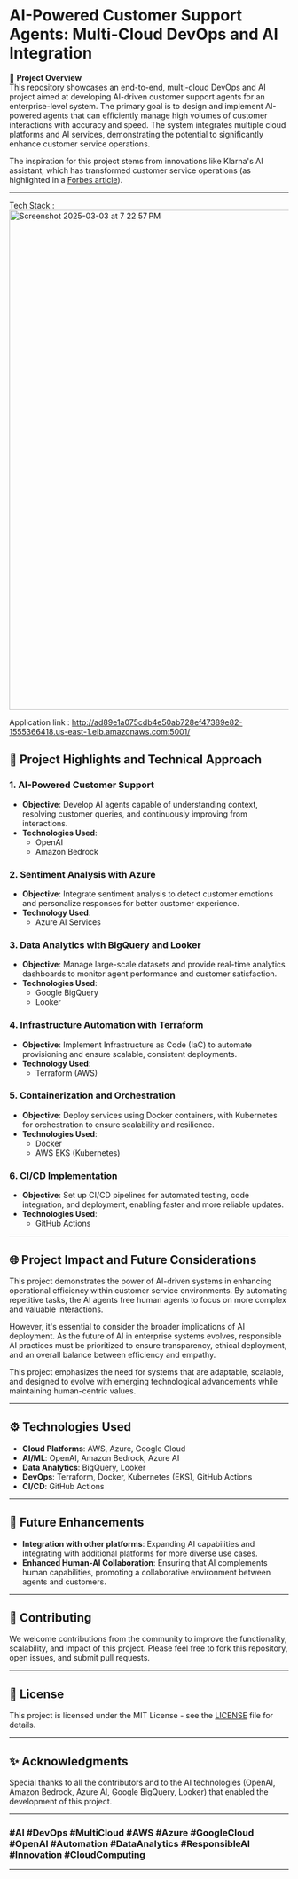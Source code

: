 # AI-Powered Customer Support Agents: Multi-Cloud DevOps and AI Integration

🚀 **Project Overview**  
This repository showcases an end-to-end, multi-cloud DevOps and AI project aimed at developing AI-driven customer support agents for an enterprise-level system. The primary goal is to design and implement AI-powered agents that can efficiently manage high volumes of customer interactions with accuracy and speed. The system integrates multiple cloud platforms and AI services, demonstrating the potential to significantly enhance customer service operations.

The inspiration for this project stems from innovations like Klarna's AI assistant, which has transformed customer service operations (as highlighted in a [Forbes article](https://www.forbes.com)).

---

Tech Stack : <img width="901" alt="Screenshot 2025-03-03 at 7 22 57 PM" src="https://github.com/user-attachments/assets/2f9d8936-62e9-4d78-ad8c-bc778d04cd38" />

Application link : http://ad89e1a075cdb4e50ab728ef47389e82-1555366418.us-east-1.elb.amazonaws.com:5001/

## 🚀 **Project Highlights and Technical Approach**

### 1. **AI-Powered Customer Support**
   - **Objective**: Develop AI agents capable of understanding context, resolving customer queries, and continuously improving from interactions.
   - **Technologies Used**:  
     - OpenAI  
     - Amazon Bedrock

### 2. **Sentiment Analysis with Azure**
   - **Objective**: Integrate sentiment analysis to detect customer emotions and personalize responses for better customer experience.
   - **Technology Used**:  
     - Azure AI Services

### 3. **Data Analytics with BigQuery and Looker**
   - **Objective**: Manage large-scale datasets and provide real-time analytics dashboards to monitor agent performance and customer satisfaction.
   - **Technologies Used**:  
     - Google BigQuery  
     - Looker

### 4. **Infrastructure Automation with Terraform**
   - **Objective**: Implement Infrastructure as Code (IaC) to automate provisioning and ensure scalable, consistent deployments.
   - **Technology Used**:  
     - Terraform (AWS)

### 5. **Containerization and Orchestration**
   - **Objective**: Deploy services using Docker containers, with Kubernetes for orchestration to ensure scalability and resilience.
   - **Technologies Used**:  
     - Docker  
     - AWS EKS (Kubernetes)

### 6. **CI/CD Implementation**
   - **Objective**: Set up CI/CD pipelines for automated testing, code integration, and deployment, enabling faster and more reliable updates.
   - **Technologies Used**:  
     - GitHub Actions

---

## 🌐 **Project Impact and Future Considerations**

This project demonstrates the power of AI-driven systems in enhancing operational efficiency within customer service environments. By automating repetitive tasks, the AI agents free human agents to focus on more complex and valuable interactions.

However, it's essential to consider the broader implications of AI deployment. As the future of AI in enterprise systems evolves, responsible AI practices must be prioritized to ensure transparency, ethical deployment, and an overall balance between efficiency and empathy.

This project emphasizes the need for systems that are adaptable, scalable, and designed to evolve with emerging technological advancements while maintaining human-centric values.

---

## ⚙️ **Technologies Used**

- **Cloud Platforms**: AWS, Azure, Google Cloud
- **AI/ML**: OpenAI, Amazon Bedrock, Azure AI
- **Data Analytics**: BigQuery, Looker
- **DevOps**: Terraform, Docker, Kubernetes (EKS), GitHub Actions
- **CI/CD**: GitHub Actions

---

## 💬 **Future Enhancements**

- **Integration with other platforms**: Expanding AI capabilities and integrating with additional platforms for more diverse use cases.
- **Enhanced Human-AI Collaboration**: Ensuring that AI complements human capabilities, promoting a collaborative environment between agents and customers.

---

## 🤝 **Contributing**

We welcome contributions from the community to improve the functionality, scalability, and impact of this project. Please feel free to fork this repository, open issues, and submit pull requests.

---

## 📄 **License**

This project is licensed under the MIT License - see the [LICENSE](LICENSE) file for details.

---

## ✨ **Acknowledgments**

Special thanks to all the contributors and to the AI technologies (OpenAI, Amazon Bedrock, Azure AI, Google BigQuery, Looker) that enabled the development of this project.

---

### **#AI #DevOps #MultiCloud #AWS #Azure #GoogleCloud #OpenAI #Automation #DataAnalytics #ResponsibleAI #Innovation #CloudComputing**

---
